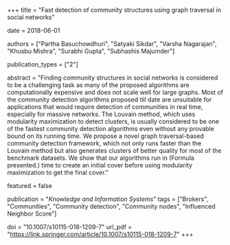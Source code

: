+++
title = "Fast detection of community structures using graph traversal in social networks"

date = 2018-06-01

authors = ["Partha Basuchowdhuri", "Satyaki Sikdar", "Varsha Nagarajan", "Khusbu Mishra", "Surabhi Gupta", "Subhashis Majumder"]

publication_types = ["2"]

abstract = "Finding community structures in social networks is considered to be a challenging task as many of the proposed algorithms are computationally expensive and does not scale well for large graphs. Most of the community detection algorithms proposed till date are unsuitable for applications that would require detection of communities in real time, especially for massive networks. The Louvain method, which uses modularity maximization to detect clusters, is usually considered to be one of the fastest community detection algorithms even without any provable bound on its running time. We propose a novel graph traversal-based community detection framework, which not only runs faster than the Louvain method but also generates clusters of better quality for most of the benchmark datasets. We show that our algorithms run in (Formula presented.) time to create an initial cover before using modularity maximization to get the final cover."

featured = false

publication = "*Knowledge and Information Systems*"
tags = ["Brokers", "Communities", "Community detection", "Community nodes", "Influenced Neighbor Score"]

doi = "10.1007/s10115-018-1209-7"
url_pdf = "https://link.springer.com/article/10.1007/s10115-018-1209-7"
+++

